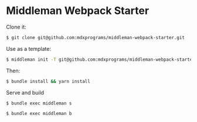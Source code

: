 # Middleman Webpack Starter

Clone it:
```sh
$ git clone git@github.com:mdxprograms/middleman-webpack-starter.git
```

Use as a template:
```sh
$ middleman init -T git@github.com:mdxprograms/middleman-webpack-starter.git .
```

Then:
```sh
$ bundle install && yarn install
```

Serve and build
```sh
$ bundle exec middleman s

$ bundle exec middleman b
```
